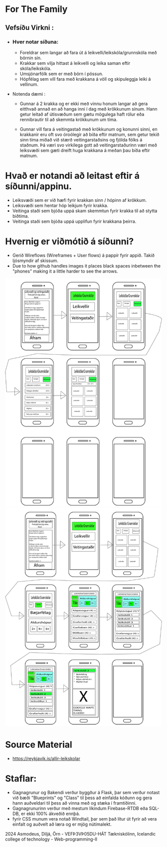 # For The Family

## Vefsíðu Virkni :
- ### Hver notar síðuna:
  - Foreldrar sem langar að fara út á leikvelli/leikskóla/grunnskóla með börnin sín.
  - Krakkar sem vilja hittast á leikvelli og leika saman eftir skóla/leikskóla.
  - Umsjónarfólk sem er með börn í pössun.
  - Hópfélag sem vill fara með krakkana á völl og skipuleggja leiki á vellinum.

- Notenda dæmi :
  - Gunnar á 2 krakka og er ekki með vinnu honum langar að gera eitthvað annað en að hanga inni í dag með krökkunum sínum. 
    Hann getur leitað af útisvæðum sem gætu mögulega haft rólur eða rennibrautir til að skemmta krökkunum um tíma.
    
  - Gunnar vill fara á veitingastað með krökkunum og konunni sinni, en krakkanir eru oft svo óroólegir að bíða eftir matnum, sem getur tekið sinn tíma miðað við stærð veitingarstaðsins og fjölda fólks á staðnum.
    Þá væri svo virkilega gott að veitingarstaðurinn væri með leiksvæði sem gæti dreift huga krakkana á meðan þau bíða eftir matnum.
  
# Hvað er notandi að leitast eftir á síðunni/appinu. 
 
   * Leiksvæði sem er við hæfi fyrir krakkan sinn / hópinn af krökkum.
   * Leiksvæði sem hentar hóp leikjum fyrir krakka.
   * Veitinga staði sem bjóða uppá skam skemmtun fyrir krakka til að stytta biðtíma.
   * Veitinga staði sem bjóða uppá upplifun fyrir krakkana þeirra.

# Hvernig er viðmótið á síðunni?

   * Gerið Wireflows (Wireframes + User flows) á pappír fyrir appið. Takið ljósmyndir af skissum.
   * Due to how github handles images it places black spaces inbetween the "phones" making it a little harder to see the arrows.

<img src="./Images/kindergarten_Advanced.png">

<img src="./Images/kindergarten_Simple.png">

# Source Material
 * https://reykjavik.is/allir-leikskolar

# Staflar:
- Gagnagrunur og Bakendi verður byggður á Flask, þar sem verður notast við bæði "Blueprints" og "Class" til þess að einfalda kóðunn og gera hann auðveldari
  til þess að vinna með og stæka í framtíðinni.
- Gagnagrunurinn verður með mestum líkindum Firebase-RTDB eða SQL-DB, er ekki 100% ákveðið ennþá.
- fyrir CSS munum vera notað Windtail, þar sem það lítur út fyrir að vera einfalt og auðvelt að læra og er mjög nútímalekt.

2024 Asmodeus, Diljá, Örn - VEFÞ3VÞ05DU-HÁT <a style="text-decoration:none" href="https://tskoli.is/">Tækniskólinn, Icelandic college of technology</a> - Web-programming-II</p>
